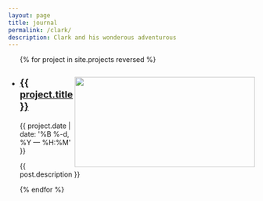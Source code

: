 ```yaml
---
layout: page
title: journal
permalink: /clark/
description: Clark and his wonderous adventurous
---
```


<ul class="post-list">
  {% for project in site.projects reversed %}
    <li>
      <a href="{{ project.url | prepend: site.baseurl }}"> 
      <img src="{{ project.img }}" style="float:right;width:368px;height:184px;"/></a>
      <h3><a class="post-title" href="{{ project.url | prepend: site.baseurl }}"><h3>{{ project.title }}</h3></a></h3>
      <p class="post-meta">{{ project.date | date: '%B %-d, %Y — %H:%M' }}</p>
      <p>{{ post.description }}</p>
    </li>
    <p> </p> 
  {% endfor %}
</ul>

